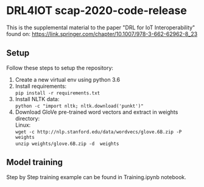 # DRL4IOT scap-2020-code-release

This is the supplemental material to the paper "DRL for IoT Interoperability" found on: 
https://link.springer.com/chapter/10.1007/978-3-662-62962-8_23

## Setup
Follow these steps to setup the repository:
1. Create a new virtual env using python 3.6
2. Install requirements:\
`pip install -r requirements.txt`
3. Install NLTK data:\
`python -c "import nltk; nltk.download('punkt')"`
4. Download GloVe pre-trained word vectors and extract in weights directory:\
Linux:\
`wget -c http://nlp.stanford.edu/data/wordvecs/glove.6B.zip -P weights` \
`unzip weights/glove.6B.zip -d  weights`


## Model training
Step by Step training example can be found in Training.ipynb notebook.
